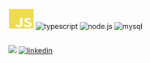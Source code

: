 <div style="display: inline_block, center"><br>
  <img alt="js" height="40" width="50" src="https://raw.githubusercontent.com/devicons/devicon/master/icons/javascript/javascript-plain.svg"/>
  <img alt="typescript" height="40" width="50" src="https://cdn.jsdelivr.net/gh/devicons/devicon/icons/typescript/typescript-original.svg" />
  <img alt="node.js" height="40" width="50" src="https://cdn.jsdelivr.net/gh/devicons/devicon/icons/nodejs/nodejs-original.svg" />
  <img alt="mysql" height="40" width="50" src="https://cdn.jsdelivr.net/gh/devicons/devicon/icons/mysql/mysql-original.svg" />
</div>
  
##
 
  <a href="https://www.instagram.com/eduardorossetti7/" target="_blank"><img src="https://img.shields.io/badge/-Instagram-%23E4405F?style=for-the-badge&logo=instagram&logoColor=white"></a>
  <a href="https://www.linkedin.com/in/eduardo-rossetti/" target="_blank"><img alt="linkedin" src="https://img.shields.io/badge/LinkedIn-0077B5?style=for-the-badge&logo=linkedin&logoColor=white"></a>
